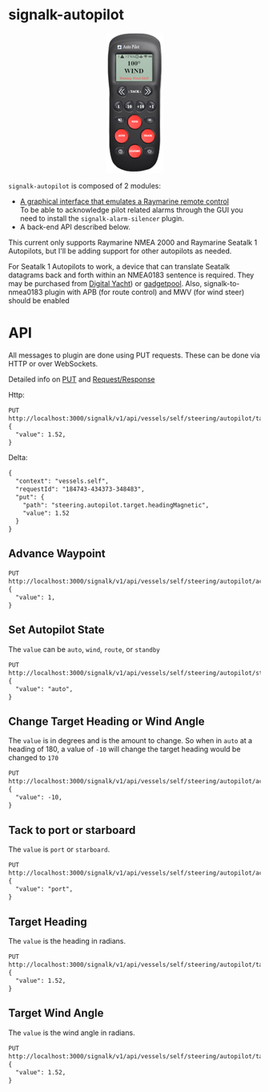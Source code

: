 # signalk-autopilot

<p align="center"><img src="./small-GUI-remote.png"></p>

`signalk-autopilot` is composed of 2 modules:
- [A graphical interface that emulates a Raymarine remote control](./GUI-help.md "GUI help")  
To be able to acknowledge pilot related alarms through the GUI you need to install the `signalk-alarm-silencer` plugin.  
- A back-end API described below.

This current only supports Raymarine NMEA 2000 and Raymarine Seatalk 1 Autopilots, but I'll be adding support for other autopilots as needed.

For Seatalk 1 Autopilots to work, a device that can translate Seatalk datagrams back and forth within an NMEA0183 sentence is required. They may be purchased from [Digital Yacht](https://digitalyachtamerica.com/product/st-nmea-usb/)) or [gadgetpool](http://www.gadgetpool.eu/nuke/modules.php?name=News&file=article&sid=28). Also, signalk-to-nmea0183 plugin with APB (for route control) and MWV (for wind steer) should be enabled

# API

All messages to plugin are done using PUT requests. These can be done via HTTP or over WebSockets.

Detailed info on [PUT](https://signalk.org/specification/1.3.0/doc/put.html) and [Request/Response](https://signalk.org/specification/1.3.0/doc/request_response.html)

Http:

```
PUT http://localhost:3000/signalk/v1/api/vessels/self/steering/autopilot/target/headingMagnetic
{
  "value": 1.52,
}
```

Delta:

```
{
  "context": "vessels.self",
  "requestId": "184743-434373-348483",
  "put": {
    "path": "steering.autopilot.target.headingMagnetic",
    "value": 1.52
  }
}
```


## Advance Waypoint
```
PUT http://localhost:3000/signalk/v1/api/vessels/self/steering/autopilot/actions/advanceWaypoint
{
  "value": 1,
}
```

## Set Autopilot State

The `value` can be `auto`, `wind`, `route`, or `standby`

```
PUT http://localhost:3000/signalk/v1/api/vessels/self/steering/autopilot/state
{
  "value": "auto",
}
```

## Change Target Heading or Wind Angle

The `value` is in degrees and is the amount to change. So when in `auto` at a heading of 180, a value of `-10` will change the target heading would be changed to `170`

```
PUT http://localhost:3000/signalk/v1/api/vessels/self/steering/autopilot/actions/adjustHeading
{
  "value": -10,
}
```

## Tack to port or starboard

The `value` is `port` or `starboard`.

```
PUT http://localhost:3000/signalk/v1/api/vessels/self/steering/autopilot/actions/tack
{
  "value": "port",
}
```

## Target Heading

The `value` is the heading in radians.

```
PUT http://localhost:3000/signalk/v1/api/vessels/self/steering/autopilot/target/headingMagnetic
{
  "value": 1.52,
}
```

## Target Wind Angle

The `value` is the wind angle in radians.

```
PUT http://localhost:3000/signalk/v1/api/vessels/self/steering/autopilot/target/windAngleApparent
{
  "value": 1.52,
}
```

